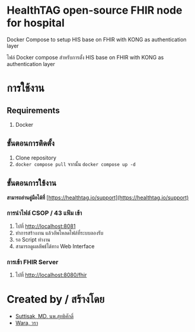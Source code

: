 # HealthTAG open-source FHIR node for hospital
Docker Compose to setup HIS base on FHIR with KONG as authentication layer

ไฟล์ Docker compose สำหรับการตั้ง HIS base on FHIR with KONG as authentication layer

# การใช้งาน 
## Requirements
1. Docker

## ขั้นตอนการติดตั้ง
1. Clone repository
2. `docker compose pull` จากนั้น `docker compose up -d`

## ขั้นตอนการใช้งาน
**สามารถอ่านคู่มือได้ที่** [https://healthtag.io/support](https://healthtag.io/support)
### การนำไฟล์ CSOP / 43 แฟ้ม เข้า
1. ไปที่ [http://localhost:8081](http://localhost:8081)
2. ทำการสร้างงาน แล้วอัพโหลดไฟล์ที่ระบบลองรับ
3. รอ Script ทำงาน
4. สามารถดูผลลัพธ์ได้ทาง Web Interface

### การเข้า FHIR Server
1. ไปที่ [http://localhost:8080/fhir](http://localhost:8080/fhir)

# Created by / สร้างโดย
- [Suttisak, MD. นพ.สุทธิศักดิ์](https://doctortons.com)
- [Wara, วรา](https://github.com/BabyThor)
